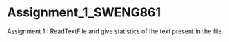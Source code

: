 # Assignment_1_SWENG861
Assignment 1 : ReadTextFile and give statistics of the text present in the file
